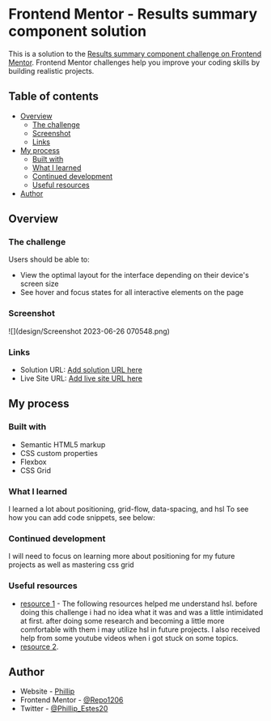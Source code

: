 # Frontend Mentor - Results summary component solution

This is a solution to the [Results summary component challenge on Frontend Mentor](https://www.frontendmentor.io/challenges/results-summary-component-CE_K6s0maV). Frontend Mentor challenges help you improve your coding skills by building realistic projects.

## Table of contents

- [Overview](#overview)
  - [The challenge](#the-challenge)
  - [Screenshot](#screenshot)
  - [Links](#links)
- [My process](#my-process)
  - [Built with](#built-with)
  - [What I learned](#what-i-learned)
  - [Continued development](#continued-development)
  - [Useful resources](#useful-resources)
- [Author](#author)

## Overview

### The challenge

Users should be able to:

- View the optimal layout for the interface depending on their device's screen size
- See hover and focus states for all interactive elements on the page

### Screenshot

![](design/Screenshot 2023-06-26 070548.png)

### Links

- Solution URL: [Add solution URL here](https://your-solution-url.com)
- Live Site URL: [Add live site URL here](https://your-live-site-url.com)

## My process

### Built with

- Semantic HTML5 markup
- CSS custom properties
- Flexbox
- CSS Grid

### What I learned

I learned a lot about positioning, grid-flow, data-spacing, and hsl
To see how you can add code snippets, see below:

### Continued development

I will need to focus on learning more about positioning for my future projects as well as mastering css grid

### Useful resources

- [resource 1](https://developer.mozilla.org/en-US/docs/Web/CSS/color_value/hsl) - The following resources helped me understand hsl. before doing this challenge i had no idea what it was and was a little intimidated at first. after doing some research and becoming a little more comfortable with them i may utilize hsl in future projects. I also received help from some youtube videos when i got stuck on some topics.
- [resource 2](https://www.w3schools.com/colors/colors_hsl.asp).

## Author

- Website - [Phillip](https://personal-site-puce-three.vercel.app/)
- Frontend Mentor - [@Repo1206](https://www.frontendmentor.io/profile/Repo1206)
- Twitter - [@Phillip_Estes20](https://twitter.com/Phillip_Estes20)
